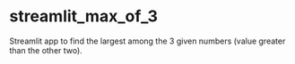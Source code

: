 # streamlit_max_of_3
Streamlit app to find the largest among the 3 given numbers (value greater than the other two).

